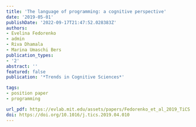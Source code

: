 ```yaml
---
title: 'The language of programming: a cognitive perspective'
date: '2019-05-01'
publishDate: '2022-09-17T21:47:52.028383Z'
authors:
- Evelina Fedorenko
- admin
- Riva Dhamala
- Marina Umaschi Bers
publication_types:
- '2'
abstract: ''
featured: false
publication: '*Trends in Cognitive Sciences*'

tags:
- position paper
- programming

url_pdf: https://evlab.mit.edu/assets/papers/Fedorenko_et_al_2019_TiCS.pdf 
doi: https://doi.org/10.1016/j.tics.2019.04.010
---
```

